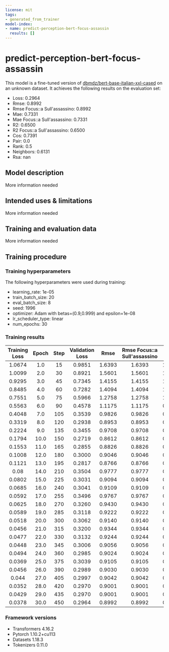 ```yaml
---
license: mit
tags:
- generated_from_trainer
model-index:
- name: predict-perception-bert-focus-assassin
  results: []
---
```


<!-- This model card has been generated automatically according to the information the Trainer had access to. You
should probably proofread and complete it, then remove this comment. -->

# predict-perception-bert-focus-assassin

This model is a fine-tuned version of [dbmdz/bert-base-italian-xxl-cased](https://huggingface.co/dbmdz/bert-base-italian-xxl-cased) on an unknown dataset.
It achieves the following results on the evaluation set:
- Loss: 0.2964
- Rmse: 0.8992
- Rmse Focus::a Sull'assassino: 0.8992
- Mae: 0.7331
- Mae Focus::a Sull'assassino: 0.7331
- R2: 0.6500
- R2 Focus::a Sull'assassino: 0.6500
- Cos: 0.7391
- Pair: 0.0
- Rank: 0.5
- Neighbors: 0.6131
- Rsa: nan

## Model description

More information needed

## Intended uses & limitations

More information needed

## Training and evaluation data

More information needed

## Training procedure

### Training hyperparameters

The following hyperparameters were used during training:
- learning_rate: 1e-05
- train_batch_size: 20
- eval_batch_size: 8
- seed: 1996
- optimizer: Adam with betas=(0.9,0.999) and epsilon=1e-08
- lr_scheduler_type: linear
- num_epochs: 30

### Training results

| Training Loss | Epoch | Step | Validation Loss | Rmse   | Rmse Focus::a Sull'assassino | Mae    | Mae Focus::a Sull'assassino | R2      | R2 Focus::a Sull'assassino | Cos    | Pair | Rank | Neighbors | Rsa |
|:-------------:|:-----:|:----:|:---------------:|:------:|:----------------------------:|:------:|:---------------------------:|:-------:|:--------------------------:|:------:|:----:|:----:|:---------:|:---:|
| 1.0674        | 1.0   | 15   | 0.9851          | 1.6393 | 1.6393                       | 1.5316 | 1.5316                      | -0.1633 | -0.1633                    | 0.1304 | 0.0  | 0.5  | 0.2457    | nan |
| 1.0099        | 2.0   | 30   | 0.8921          | 1.5601 | 1.5601                       | 1.4317 | 1.4317                      | -0.0535 | -0.0535                    | 0.5652 | 0.0  | 0.5  | 0.4734    | nan |
| 0.9295        | 3.0   | 45   | 0.7345          | 1.4155 | 1.4155                       | 1.3113 | 1.3113                      | 0.1327  | 0.1327                     | 0.5652 | 0.0  | 0.5  | 0.3596    | nan |
| 0.8485        | 4.0   | 60   | 0.7282          | 1.4094 | 1.4094                       | 1.2678 | 1.2678                      | 0.1401  | 0.1401                     | 0.7391 | 0.0  | 0.5  | 0.5367    | nan |
| 0.7551        | 5.0   | 75   | 0.5966          | 1.2758 | 1.2758                       | 1.1144 | 1.1144                      | 0.2955  | 0.2955                     | 0.6522 | 0.0  | 0.5  | 0.3911    | nan |
| 0.5563        | 6.0   | 90   | 0.4578          | 1.1175 | 1.1175                       | 0.9105 | 0.9105                      | 0.4594  | 0.4594                     | 0.6522 | 0.0  | 0.5  | 0.3911    | nan |
| 0.4048        | 7.0   | 105  | 0.3539          | 0.9826 | 0.9826                       | 0.7770 | 0.7770                      | 0.5821  | 0.5821                     | 0.6522 | 0.0  | 0.5  | 0.5522    | nan |
| 0.3319        | 8.0   | 120  | 0.2938          | 0.8953 | 0.8953                       | 0.7110 | 0.7110                      | 0.6530  | 0.6530                     | 0.6522 | 0.0  | 0.5  | 0.6021    | nan |
| 0.2224        | 9.0   | 135  | 0.3455          | 0.9708 | 0.9708                       | 0.7607 | 0.7607                      | 0.5921  | 0.5921                     | 0.6522 | 0.0  | 0.5  | 0.3911    | nan |
| 0.1794        | 10.0  | 150  | 0.2719          | 0.8612 | 0.8612                       | 0.6768 | 0.6768                      | 0.6790  | 0.6790                     | 0.7391 | 0.0  | 0.5  | 0.6131    | nan |
| 0.1553        | 11.0  | 165  | 0.2855          | 0.8826 | 0.8826                       | 0.7053 | 0.7053                      | 0.6628  | 0.6628                     | 0.7391 | 0.0  | 0.5  | 0.6131    | nan |
| 0.1008        | 12.0  | 180  | 0.3000          | 0.9046 | 0.9046                       | 0.7255 | 0.7255                      | 0.6458  | 0.6458                     | 0.6522 | 0.0  | 0.5  | 0.5261    | nan |
| 0.1121        | 13.0  | 195  | 0.2817          | 0.8766 | 0.8766                       | 0.7236 | 0.7236                      | 0.6674  | 0.6674                     | 0.7391 | 0.0  | 0.5  | 0.6131    | nan |
| 0.08          | 14.0  | 210  | 0.3504          | 0.9777 | 0.9777                       | 0.7631 | 0.7631                      | 0.5863  | 0.5863                     | 0.7391 | 0.0  | 0.5  | 0.6131    | nan |
| 0.0802        | 15.0  | 225  | 0.3031          | 0.9094 | 0.9094                       | 0.7565 | 0.7565                      | 0.6420  | 0.6420                     | 0.7391 | 0.0  | 0.5  | 0.6131    | nan |
| 0.0685        | 16.0  | 240  | 0.3041          | 0.9109 | 0.9109                       | 0.7409 | 0.7409                      | 0.6408  | 0.6408                     | 0.7391 | 0.0  | 0.5  | 0.6131    | nan |
| 0.0592        | 17.0  | 255  | 0.3496          | 0.9767 | 0.9767                       | 0.7812 | 0.7812                      | 0.5871  | 0.5871                     | 0.7391 | 0.0  | 0.5  | 0.6131    | nan |
| 0.0625        | 18.0  | 270  | 0.3260          | 0.9430 | 0.9430                       | 0.7757 | 0.7757                      | 0.6151  | 0.6151                     | 0.7391 | 0.0  | 0.5  | 0.6131    | nan |
| 0.0589        | 19.0  | 285  | 0.3118          | 0.9222 | 0.9222                       | 0.7442 | 0.7442                      | 0.6318  | 0.6318                     | 0.7391 | 0.0  | 0.5  | 0.6131    | nan |
| 0.0518        | 20.0  | 300  | 0.3062          | 0.9140 | 0.9140                       | 0.7459 | 0.7459                      | 0.6384  | 0.6384                     | 0.7391 | 0.0  | 0.5  | 0.6131    | nan |
| 0.0456        | 21.0  | 315  | 0.3200          | 0.9344 | 0.9344                       | 0.7592 | 0.7592                      | 0.6221  | 0.6221                     | 0.7391 | 0.0  | 0.5  | 0.6131    | nan |
| 0.0477        | 22.0  | 330  | 0.3132          | 0.9244 | 0.9244                       | 0.7532 | 0.7532                      | 0.6301  | 0.6301                     | 0.7391 | 0.0  | 0.5  | 0.6131    | nan |
| 0.0448        | 23.0  | 345  | 0.3006          | 0.9056 | 0.9056                       | 0.7321 | 0.7321                      | 0.6450  | 0.6450                     | 0.6522 | 0.0  | 0.5  | 0.5261    | nan |
| 0.0494        | 24.0  | 360  | 0.2985          | 0.9024 | 0.9024                       | 0.7463 | 0.7463                      | 0.6475  | 0.6475                     | 0.7391 | 0.0  | 0.5  | 0.6131    | nan |
| 0.0369        | 25.0  | 375  | 0.3039          | 0.9105 | 0.9105                       | 0.7359 | 0.7359                      | 0.6412  | 0.6412                     | 0.7391 | 0.0  | 0.5  | 0.6131    | nan |
| 0.0456        | 26.0  | 390  | 0.2989          | 0.9030 | 0.9030                       | 0.7210 | 0.7210                      | 0.6471  | 0.6471                     | 0.7391 | 0.0  | 0.5  | 0.6131    | nan |
| 0.044         | 27.0  | 405  | 0.2997          | 0.9042 | 0.9042                       | 0.7418 | 0.7418                      | 0.6461  | 0.6461                     | 0.7391 | 0.0  | 0.5  | 0.6131    | nan |
| 0.0352        | 28.0  | 420  | 0.2970          | 0.9001 | 0.9001                       | 0.7346 | 0.7346                      | 0.6493  | 0.6493                     | 0.7391 | 0.0  | 0.5  | 0.6131    | nan |
| 0.0429        | 29.0  | 435  | 0.2970          | 0.9001 | 0.9001                       | 0.7281 | 0.7281                      | 0.6493  | 0.6493                     | 0.7391 | 0.0  | 0.5  | 0.6131    | nan |
| 0.0378        | 30.0  | 450  | 0.2964          | 0.8992 | 0.8992                       | 0.7331 | 0.7331                      | 0.6500  | 0.6500                     | 0.7391 | 0.0  | 0.5  | 0.6131    | nan |


### Framework versions

- Transformers 4.16.2
- Pytorch 1.10.2+cu113
- Datasets 1.18.3
- Tokenizers 0.11.0
